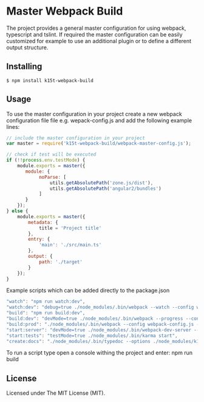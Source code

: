 # Master Webpack Build

The project provides a general master configuration for using webpack, typescript and tslint.
If required the master configuration can be easily customized for example to use an additional 
plugin or to define a different output structure.


## Installing

```
$ npm install k15t-webpack-build
```


## Usage

To use the master configuration in your project create a new webpack configuration file file e.g. wepack-config.js and add the
following example lines:


```js
// include the master configuration in your project
var master = require('k15t-webpack-build/webpack-master-config.js');

// check if test will be executed
if (!!process.env.testMode) {
    module.exports = master({
       module: {
            noParse: [
                utils.getAbsolutePath('zone.js/dist'),
                utils.getAbsolutePath('angular2/bundles')
            ]
       }
    });
} else {
    module.exports = master({
        metadata: {
            title = 'Project title'
        },
        entry: {
            'main': './src/main.ts'
        },
        output: {
            path: './target'
        }
    });
}
```

Example scripts which can be added directly to the package.json

```js
"watch": "npm run watch:dev",
"watch:dev": "debug=true ./node_modules/.bin/webpack --watch --config webpack-config.js --progress --profile --colors --display-error-details --display-cached",
"build": "npm run build:dev",
"build:dev": "devMode=true ./node_modules/.bin/webpack --progress --config webpack-config.js --profile --colors --display-error-details --display-cached",
"build:prod": "./node_modules/.bin/webpack --config webpack-config.js --progress --profile --colors --display-error-details --display-cached",
"start:server": "devMode=true ./node_modules/.bin/webpack-dev-server --config webpack-config.js --progress --profile --colors --display-error-details --display-cached --inline",
"start:tests": "testMode=true ./node_modules/.bin/karma start",
"create:docs": "./node_modules/.bin/typedoc --options ./node_modules/k15t-webpack-build/build/typedoc.json  src/**/*.ts --out  ./target/doc",
```

To run a script type open a console withing the project and enter: npm run build

## License

Licensed under The MIT License (MIT).
